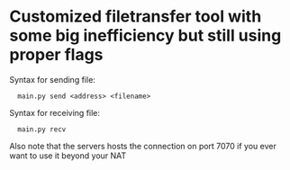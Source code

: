 # Customized filetransfer tool with some big inefficiency but still using proper flags


Syntax for sending file:
```
  main.py send <address> <filename>
```
Syntax for receiving file:
```
  main.py recv
```
Also note that the servers hosts the connection on port 7070 if you ever want to use it beyond your NAT
